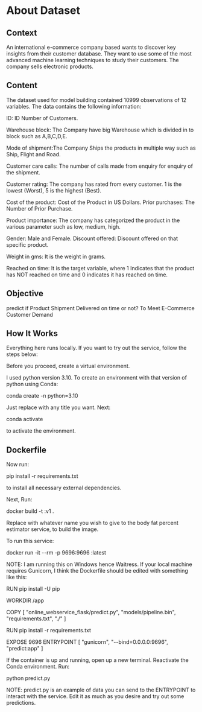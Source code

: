 # About Dataset
## Context
An international e-commerce company based wants to discover key insights from their customer database. They want to use some of the most advanced machine learning techniques to study their customers. The company sells electronic products.

## Content
The dataset used for model building contained 10999 observations of 12 variables.
The data contains the following information:

ID: ID Number of Customers.

Warehouse block: The Company have big Warehouse which is divided in to block such as A,B,C,D,E.

Mode of shipment:The Company Ships the products in multiple way such as Ship, Flight and Road.

Customer care calls: The number of calls made from enquiry for enquiry of the shipment.

Customer rating: The company has rated from every customer. 1 is the lowest (Worst), 5 is the highest (Best).

Cost of the product: Cost of the Product in US Dollars.
Prior purchases: The Number of Prior Purchase.

Product importance: The company has categorized the product in the various parameter such as low, medium, high.

Gender: Male and Female.
Discount offered: Discount offered on that specific product.


Weight in gms: It is the weight in grams.

Reached on time: It is the target variable, where 1 Indicates that the product has NOT reached on time and 0 indicates it has reached on time.
## Objective
predict if  Product Shipment Delivered on time or not? To Meet E-Commerce Customer Demand
## How It Works 

Everything here runs locally. If you want to try out the service, follow the steps below:

Before you proceed, create a virtual environment.

I used python version 3.10. To create an environment with that version of python using Conda:

conda create -n <env-name> python=3.10

Just replace <env-name> with any title you want. Next:

 conda activate <env-name>

to activate the environment.


## Dockerfile
Now run:

 pip install -r requirements.txt

to install all necessary external dependencies.

Next, Run:

docker build -t <service-name>:v1 .

Replace <service-name> with whatever name you wish to give to the body fat percent estimator service, to build the image.

To run this service:

docker run -it --rm -p 9696:9696 <service-name>:latest

NOTE: I am running this on Windows hence Waitress. If your local machine requires Gunicorn, I think the Dockerfile should be edited with something like this:


RUN pip install -U pip

WORKDIR /app

COPY [ "online_webservice_flask/predict.py", "models/pipeline.bin", "requirements.txt", "./" ]

RUN pip install -r requirements.txt

EXPOSE 9696 
ENTRYPOINT [ "gunicorn", "--bind=0.0.0.0:9696", "predict:app" ]

If the container is up and running, open up a new terminal. Reactivate the Conda environment. Run:

python predict.py

NOTE: predict.py is an example of data you can send to the ENTRYPOINT to interact with the service. Edit it as much as you desire and try out some predictions.
